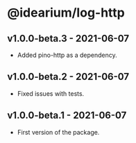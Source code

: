 # @idearium/log-http

## v1.0.0-beta.3 - 2021-06-07

-   Added pino-http as a dependency.

## v1.0.0-beta.2 - 2021-06-07

-   Fixed issues with tests.

## v1.0.0-beta.1 - 2021-06-07

-   First version of the package.
